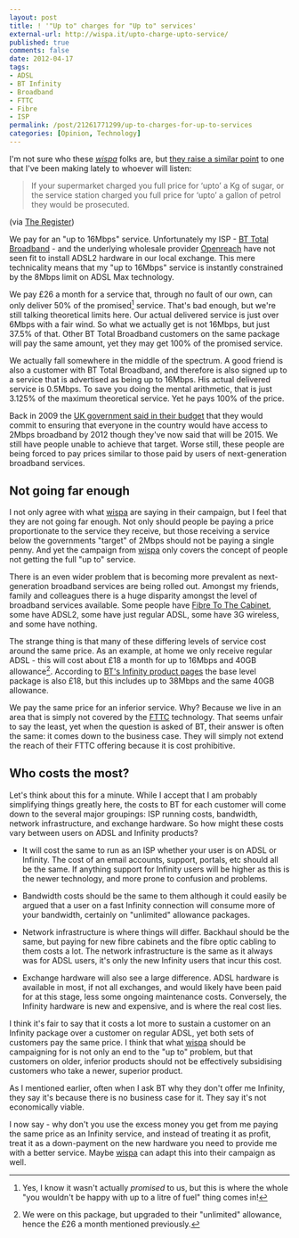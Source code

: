 ```yaml
---
layout: post
title: ! '"Up to" charges for "Up to" services'
external-url: http://wispa.it/upto-charge-upto-service/
published: true
comments: false
date: 2012-04-17
tags:
- ADSL
- BT Infinity
- Broadband
- FTTC
- Fibre
- ISP
permalink: /post/21261771299/up-to-charges-for-up-to-services
categories: [Opinion, Technology]
---
```


I'm not sure who these *[wispa][]* folks are, but [they raise a similar point][upto] to one that I've been making lately to whoever will listen:

> If your supermarket charged you full price for ‘upto’ a Kg of sugar, or the service station charged you full price for ‘upto’ a gallon of petrol they would be prosecuted.

(via [The Register][])

We pay for an "up to 16Mbps" service. Unfortunately my ISP - [BT Total Broadband][] - and the underlying wholesale provider [Openreach][] have not seen fit to install ADSL2 hardware in our local exchange. This mere technicality means that my "up to 16Mbps" service is instantly constrained by the 8Mbps limit on ADSL Max technology.

We pay £26 a month for a service that, through no fault of our own, can only deliver 50% of the promised[^1] service. That's bad enough, but we're still talking theoretical limits here. Our actual delivered service is just over 6Mbps with a fair wind. So what we actually get is not 16Mbps, but just 37.5% of that. Other BT Total Broadband customers on the same package will pay the same amount, yet they may get 100% of the promised service.

We actually fall somewhere in the middle of the spectrum. A good friend is also a customer with BT Total Broadband, and therefore is also signed up to a service that is advertised as being up to 16Mbps. His actual delivered service is 0.5Mbps. To save you doing the mental arithmetic, that is just 3.125% of the maximum theoretical service. Yet he pays 100% of the price.

Back in 2009 the [UK government said in their budget][2Mbps] that they would commit to ensuring that everyone in the country would have access to 2Mbps broadband by 2012 though they've now said that will be 2015. We still have people unable to achieve that target. Worse still, these people are being forced to pay prices similar to those paid by users of next-generation broadband services. 

## Not going far enough

I not only agree with what [wispa][] are saying in their campaign, but I feel that they are not going far enough. Not only should people be paying a price proportionate to the service they receive, but those receiving a service below the governments "target" of 2Mbps should not be paying a single penny. And yet the campaign from [wispa][] only covers the concept of people not getting the full "up to" service.

There is an even wider problem that is becoming more prevalent as next-generation broadband services are being rolled out. Amongst my friends, family and colleagues there is a huge disparity amongst the level of broadband services available. Some people have [Fibre To The Cabinet][FTTC], some have ADSL2, some have just regular ADSL, some have 3G wireless, and some have nothing.

The strange thing is that many of these differing levels of service cost around the same price. As an example, at home we only receive regular ADSL - this will cost about £18 a month for up to 16Mbps and 40GB allowance[^2]. According to [BT's Infinity product pages][Infinity] the base level package is also £18, but this includes up to 38Mbps and the same 40GB allowance.

We pay the same price for an inferior service. Why? Because we live in an area that is simply not covered by the [FTTC][] technology. That seems unfair to say the least, yet when the question is asked of BT, their answer is often the same: it comes down to the business case. They will simply not extend the reach of their FTTC offering because it is cost prohibitive.

## Who costs the most?

Let's think about this for a minute. While I accept that I am probably simplifying things greatly here, the costs to BT for each customer will come down to the several major groupings: ISP running costs, bandwidth, network infrastructure, and exchange hardware. So how might these costs vary between users on ADSL and Infinity products?

- It will cost the same to run as an ISP whether your user is on ADSL or Infinity. The cost of an email accounts, support, portals, etc should all be the same. If anything support for Infinity users will be higher as this is the newer technology, and more prone to confusion and problems.

- Bandwidth costs should be the same to them although it could easily be argued that a user on a fast Infinity connection will consume more of your bandwidth, certainly on "unlimited" allowance packages.

- Network infrastructure is where things will differ. Backhaul should be the same, but paying for new fibre cabinets and the fibre optic cabling to them costs a lot. The network infrastructure is the same as it always was for ADSL users, it's only the new Infinity users that incur this cost.

- Exchange hardware will also see a large difference. ADSL hardware is available in most, if not all exchanges, and would likely have been paid for at this stage, less some ongoing maintenance costs. Conversely, the Infinity hardware is new and expensive, and is where the real cost lies.

I think it's fair to say that it costs a lot more to sustain a customer on an Infinity package over a customer on regular ADSL, yet both sets of customers pay the same price. I think that what [wispa][] should be campaigning for is not only an end to the "up to" problem, but that customers on older, inferior products should not be effectively subsidising customers who take a newer, superior product.

As I mentioned earlier, often when I ask BT why they don't offer me Infinity, they say it's because there is no business case for it. They say it's not economically viable.

I now say - why don't you use the excess money you get from me paying the same price as an Infinity service, and instead of treating it as profit, treat it as a down-payment on the new hardware you need to provide me with a better service. Maybe [wispa][] can adapt this into their campaign as well.

[wispa]: http://wispa.it/
[upto]: http://wispa.it/upto-charge-upto-service/
[BT Total Broadband]: http://www.productsandservices.bt.com/consumerProducts/displayCategory.do?categoryId=CON-TOTAL-BB-R1
[Openreach]: http://www.openreach.co.uk/orpg/home/home.do
[2Mbps]: http://news.bbc.co.uk/1/hi/8012848.stm
[Infinity]: http://www.productsandservices.bt.com/consumerProducts/displayTopic.do?topicId=29017
[FTTC]: http://en.wikipedia.org/wiki/Fiber_to_the_x
[The Register]: http://www.theregister.co.uk/2012/04/16/wispa_upto_campaign/

[^1]: Yes, I know it wasn't actually *promised* to us, but this is where the whole "you wouldn't be happy with up to a litre of fuel" thing comes in!

[^2]: We were on this package, but upgraded to their "unlimited" allowance, hence the £26 a month mentioned previously.
